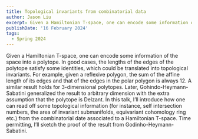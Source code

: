 ```yaml
---
title: Topological invariants from combinatorial data
author: Jason Liu
excerpt: Given a Hamiltonian T-space, one can encode some information of the space into a polytope. In good cases, the lengths of the edges of the polytope satisfy some identities, which could be translated into topological invariants. For example, given a reflexive polygon, the sum of the affine length of its edges and that of the edges in the polar polygon is always 12. A similar result holds for 3-dimensional polytopes. Later, Gohindo-Heymann-Sabatini generalized the result to arbitrary dimension with the extra assumption that the polytope is Delzant. In this talk, I’ll introduce how one can read off some topological information (for instance, self intersection numbers, the area of invariant submanifolds, equivariant cohomology ring etc.) from the combinatorial date associated to a Hamiltonian T-space. Time permitting, I’ll sketch the proof of the result from Godinho-Heymann-Sabatini.
publishDate: '16 February 2024'
tags:
  - Spring 2024
---
```


Given a Hamiltonian T-space, one can encode some information of the space into a polytope. In good cases, the lengths of the edges of the polytope satisfy some identities, which could be translated into topological invariants. For example, given a reflexive polygon, the sum of the affine length of its edges and that of the edges in the polar polygon is always 12. A similar result holds for 3-dimensional polytopes. Later, Gohindo-Heymann-Sabatini generalized the result to arbitrary dimension with the extra assumption that the polytope is Delzant. In this talk, I’ll introduce how one can read off some topological information (for instance, self intersection numbers, the area of invariant submanifolds, equivariant cohomology ring etc.) from the combinatorial date associated to a Hamiltonian T-space. Time permitting, I’ll sketch the proof of the result from Godinho-Heymann-Sabatini.